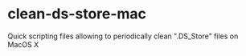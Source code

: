 clean-ds-store-mac
==================

Quick scripting files allowing to periodically clean ".DS_Store" files on MacOS X

